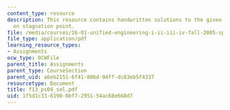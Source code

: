 ```yaml
---
content_type: resource
description: This resource contains handwritten solutions to the given problem set
  on stagnation point.
file: /media/courses/16-01-unified-engineering-i-ii-iii-iv-fall-2005-spring-2006/1f5d1c3361900bf7295154ac68e668d7_f13_ps04_sol.pdf
file_type: application/pdf
learning_resource_types:
- Assignments
ocw_type: OCWFile
parent_title: Assignments
parent_type: CourseSection
parent_uid: a6eb2151-6f41-806d-94ff-dc83eb5f4337
resourcetype: Document
title: f13_ps04_sol.pdf
uid: 1f5d1c33-6190-0bf7-2951-54ac68e668d7
---
```

